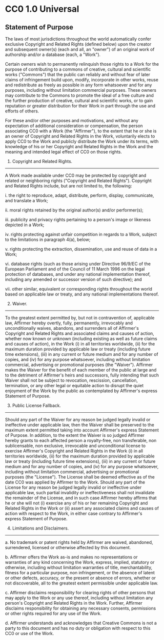 # CC0 1.0 Universal

## Statement of Purpose

The laws of most jurisdictions throughout the world automatically confer
exclusive Copyright and Related Rights (defined below) upon the creator and
subsequent owner(s) (each and all, an "owner") of an original work of authorship
and/or a database (each, a "Work").

Certain owners wish to permanently relinquish those rights to a Work for the
purpose of contributing to a commons of creative, cultural and scientific works
("Commons") that the public can reliably and without fear of later claims of
infringement build upon, modify, incorporate in other works, reuse and
redistribute as freely as possible in any form whatsoever and for any purposes,
including without limitation commercial purposes. These owners may contribute to
the Commons to promote the ideal of a free culture and the further production of
creative, cultural and scientific works, or to gain reputation or greater
distribution for their Work in part through the use and efforts of others.

For these and/or other purposes and motivations, and without any expectation of
additional consideration or compensation, the person associating CC0 with a Work
(the "Affirmer"), to the extent that he or she is an owner of Copyright and
Related Rights in the Work, voluntarily elects to apply CC0 to the Work and
publicly distribute the Work under its terms, with knowledge of his or her
Copyright and Related Rights in the Work and the meaning and intended legal
effect of CC0 on those rights.

1. Copyright and Related Rights.

---

A Work made available under CC0 may be protected by copyright and related or
neighboring rights ("Copyright and Related Rights"). Copyright and Related
Rights include, but are not limited to, the following:

i. the right to reproduce, adapt, distribute, perform, display, communicate, and
translate a Work;

ii. moral rights retained by the original author(s) and/or performer(s);

iii. publicity and privacy rights pertaining to a person's image or likeness
depicted in a Work;

iv. rights protecting against unfair competition in regards to a Work, subject
to the limitations in paragraph 4(a), below;

v. rights protecting the extraction, dissemination, use and reuse of data in a
Work;

vi. database rights (such as those arising under Directive 96/9/EC of the
European Parliament and of the Council of 11 March 1996 on the legal protection
of databases, and under any national implementation thereof, including any
amended or successor version of such directive); and

vii. other similar, equivalent or corresponding rights throughout the world
based on applicable law or treaty, and any national implementations thereof.

2. Waiver.

---

To the greatest extent permitted by, but not in contravention of, applicable
law, Affirmer hereby overtly, fully, permanently, irrevocably and
unconditionally waives, abandons, and surrenders all of Affirmer's Copyright and
Related Rights and associated claims and causes of action, whether now known or
unknown (including existing as well as future claims and causes of action), in
the Work (i) in all territories worldwide, (ii) for the maximum duration
provided by applicable law or treaty (including future time extensions), (iii)
in any current or future medium and for any number of copies, and (iv) for any
purpose whatsoever, including without limitation commercial, advertising or
promotional purposes (the "Waiver"). Affirmer makes the Waiver for the benefit
of each member of the public at large and to the detriment of Affirmer's heirs
and successors, fully intending that such Waiver shall not be subject to
revocation, rescission, cancellation, termination, or any other legal or
equitable action to disrupt the quiet enjoyment of the Work by the public as
contemplated by Affirmer's express Statement of Purpose.

3. Public License Fallback.

---

Should any part of the Waiver for any reason be judged legally invalid or
ineffective under applicable law, then the Waiver shall be preserved to the
maximum extent permitted taking into account Affirmer's express Statement of
Purpose. In addition, to the extent the Waiver is so judged Affirmer hereby
grants to each affected person a royalty-free, non transferable, non
sublicensable, non exclusive, irrevocable and unconditional license to exercise
Affirmer's Copyright and Related Rights in the Work (i) in all territories
worldwide, (ii) for the maximum duration provided by applicable law or treaty
(including future time extensions), (iii) in any current or future medium and
for any number of copies, and (iv) for any purpose whatsoever, including without
limitation commercial, advertising or promotional purposes (the "License"). The
License shall be deemed effective as of the date CC0 was applied by Affirmer to
the Work. Should any part of the License for any reason be judged legally
invalid or ineffective under applicable law, such partial invalidity or
ineffectiveness shall not invalidate the remainder of the License, and in such
case Affirmer hereby affirms that he or she will not (i) exercise any of his or
her remaining Copyright and Related Rights in the Work or (ii) assert any
associated claims and causes of action with respect to the Work, in either case
contrary to Affirmer's express Statement of Purpose.

4. Limitations and Disclaimers.

---

a. No trademark or patent rights held by Affirmer are waived, abandoned,
surrendered, licensed or otherwise affected by this document.

b. Affirmer offers the Work as-is and makes no representations or warranties of
any kind concerning the Work, express, implied, statutory or otherwise,
including without limitation warranties of title, merchantability, fitness for a
particular purpose, non infringement, or the absence of latent or other defects,
accuracy, or the present or absence of errors, whether or not discoverable, all
to the greatest extent permissible under applicable law.

c. Affirmer disclaims responsibility for clearing rights of other persons that
may apply to the Work or any use thereof, including without limitation any
person's Copyright and Related Rights in the Work. Further, Affirmer disclaims
responsibility for obtaining any necessary consents, permissions or other rights
required for any use of the Work.

d. Affirmer understands and acknowledges that Creative Commons is not a party to
this document and has no duty or obligation with respect to this CC0 or use of
the Work.
